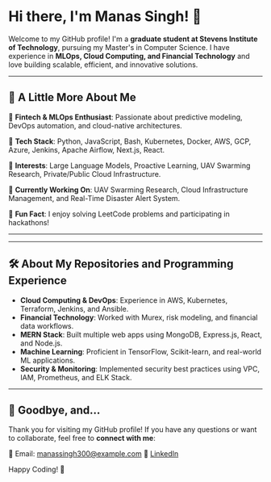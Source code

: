 # Hi there, I'm Manas Singh! 👋

Welcome to my GitHub profile! I'm a **graduate student at Stevens Institute of Technology**, pursuing my Master's in Computer Science. I have experience in **MLOps, Cloud Computing, and Financial Technology** and love building scalable, efficient, and innovative solutions. 

---

## 📝 A Little More About Me

🔹 **Fintech & MLOps Enthusiast**: Passionate about predictive modeling, DevOps automation, and cloud-native architectures.

🔹 **Tech Stack**: Python, JavaScript, Bash, Kubernetes, Docker, AWS, GCP, Azure, Jenkins, Apache Airflow, Next.js, React.

🔹 **Interests**: Large Language Models, Proactive Learning, UAV Swarming Research, Private/Public Cloud Infrastructure.

🔹 **Currently Working On**: UAV Swarming Research, Cloud Infrastructure Management, and Real-Time Disaster Alert System.

🔹 **Fun Fact**: I enjoy solving LeetCode problems and participating in hackathons!

---



---

## 🛠 About My Repositories and Programming Experience

- **Cloud Computing & DevOps**: Experience in AWS, Kubernetes, Terraform, Jenkins, and Ansible.
- **Financial Technology**: Worked with Murex, risk modeling, and financial data workflows.
- **MERN Stack**: Built multiple web apps using MongoDB, Express.js, React, and Node.js.
- **Machine Learning**: Proficient in TensorFlow, Scikit-learn, and real-world ML applications.
- **Security & Monitoring**: Implemented security best practices using VPC, IAM, Prometheus, and ELK Stack.

---

## 👋 Goodbye, and...

Thank you for visiting my GitHub profile! If you have any questions or want to collaborate, feel free to **connect with me**:

📧 Email: manassingh300@example.com
🔗 [LinkedIn](https://www.linkedin.com/in/manas300/)


Happy Coding! 🚀


<!--
**Manas300/Manas300** is a ✨ _special_ ✨ repository because its `README.md` (this file) appears on your GitHub profile.

Here are some ideas to get you started:

- 🔭 I’m currently working on ...
- 🌱 I’m currently learning ...
- 👯 I’m looking to collaborate on ...
- 🤔 I’m looking for help with ...
- 💬 Ask me about ...
- 📫 How to reach me: ...
- 😄 Pronouns: ...
- ⚡ Fun fact: ...
-->
